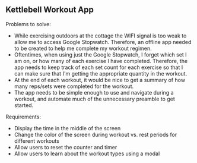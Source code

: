 Kettlebell Workout App
---------------------------------------

Problems to solve: 
- While exercising outdoors at the cottage the WIFI signal is too weak to allow me to access Google Stopwatch. Therefore, an offline app needed to be created to help me complete my workout regimen.
- Oftentimes, when using just the Google Stopwatch, I forget which set I am on, or how many of each exercise I have completed. Therefore, the app needs to keep track of each set count for each exercise so that I can make sure that I'm getting the appropriate quantity in the workout.
- At the end of each workout, it would be nice to get a summary of how many reps/sets were completed for the workout.
- The app needs to be simple enough to use and navigate during a workout, and automate much of the unnecessary preamble to get started.

Requirements:
- Display the time in the middle of the screen
- Change the color of the screen during workout vs. rest periods for different workouts
- Allow users to reset the counter and timer
- Allow users to learn about the workout types using a modal

